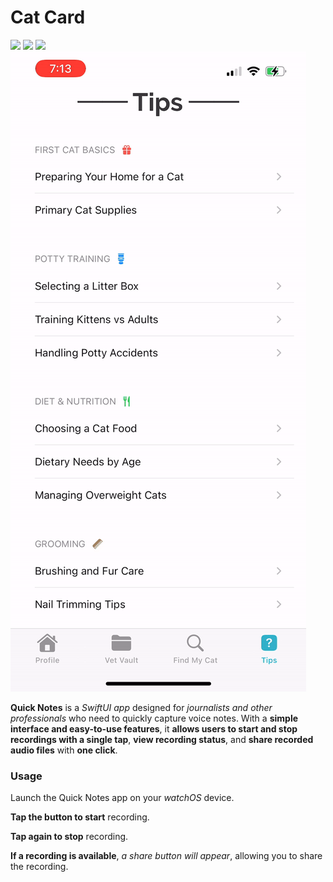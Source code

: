 # Cat Card

![](https://github.com/Dabby-Tabby/CatCard/blob/main/CatCardDemo1.gif)
![](https://github.com/Dabby-Tabby/CatCard/blob/main/CatCardDemo2.gif)
![](https://github.com/Dabby-Tabby/CatCard/blob/main/CatCardDemo3.gif)
![](https://github.com/Dabby-Tabby/CatCard/blob/main/CatCardDemo4.gif)

**Quick Notes** is a *SwiftUI app* designed for *journalists and other professionals* who need to quickly capture voice notes. With a **simple interface and easy-to-use features**, it **allows users to start and stop recordings with a single tap**, **view recording status**, and **share recorded audio files** with **one click**.

### Usage
Launch the Quick Notes app on your *watchOS* device.

**Tap the button to start** recording.

**Tap again to stop** recording.

**If a recording is available**, *a share button will appear*, allowing you to share the recording.
